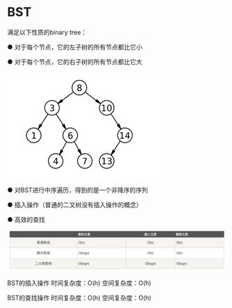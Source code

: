 # BST

满足以下性质的binary tree：&#x20;

● 对于每个节点，它的左子树的所有节点都比它小&#x20;

● 对于每个节点，它的右子树的所有节点都比它大

![](<../../.gitbook/assets/image (10) (1) (1).png>)

● 对BST进行中序遍历，得到的是一个非降序的序列&#x20;

● 插入操作（普通的二叉树没有插入操作的概念）&#x20;

● 高效的查找

![](<../../.gitbook/assets/image (4).png>)

BST的插入操作 时间复杂度：O(h) 空间复杂度：O(h)

BST的查找操作 时间复杂度：O(h) 空间复杂度：O(h)

